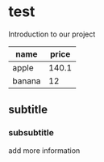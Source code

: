 # test
Introduction to our project

|name|price|
|---|---|
|apple|140.1|
|banana|12|

## subtitle
### subsubtitle
add more information
